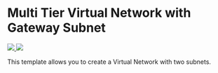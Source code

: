 # Multi Tier Virtual Network with Gateway Subnet

<a href="https://portal.azure.com/#create/Microsoft.Template/uri/https%3A%2F%2Fraw.githubusercontent.com%2Fallanalewis%2Farmtemplates%2Fmaster%2FMultiTierVnetwithGw%2Fazuredeploy.json" target="_blank">
    <img src="http://azuredeploy.net/deploybutton.png"/>
</a>
<a href="http://armviz.io/#/?load=https%3A%2F%2Fraw.githubusercontent.com%2Fallanalewis%2Farmtemplates%2Fmaster%2FMultiTierVnetwithGw%2Fazuredeploy.json" target="_blank">
    <img src="http://armviz.io/visualizebutton.png"/>
</a>

This template allows you to create a Virtual Network with two subnets.